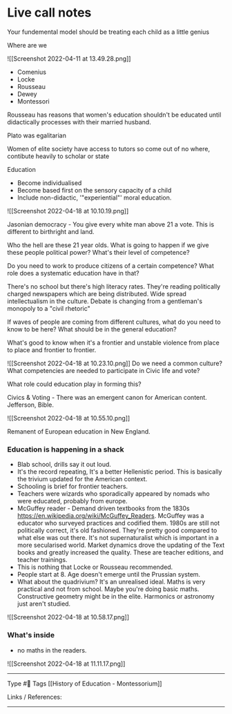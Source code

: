 # Live call notes

Your fundemental model should be treating each child as a little genius 

Where are we

![[Screenshot 2022-04-11 at 13.49.28.png]]


- Comenius
- Locke
- Rousseau
- Dewey
- Montessori


Rousseau has reasons that women's education shouldn't be educated until didactically processes with their married husband.

Plato was egalitarian

Women of elite society have access to tutors so come out of no where, contibute heavily to scholar or state 

Education 
- Become individualised
- Become based first on the sensory capacity of a child 
- Include non-didactic, '"experiential"' moral education. 

![[Screenshot 2022-04-18 at 10.10.19.png]]

Jasonian democracy - You give every white man above 21 a vote. This is different to birthright and land. 

Who the hell are these 21 year olds. What is going to happen if we give these people political power? What's their level of competence?

Do you need to work to produce citizens of a certain competence? What role does a systematic education have in that? 

There's no school but there's high literacy rates. They're reading politically charged newspapers which are being distributed. Wide spread intellectualism in the culture. Debate is changing from a gentleman's monopoly to a "civil rhetoric"

If waves of people are coming from different cultures, what do you need to know to be here? What should be in the general education? 

What's good to know when it's a frontier and unstable violence from place to place and frontier to frontier. 

![[Screenshot 2022-04-18 at 10.23.10.png]]
Do we need a common culture?
What competencies are needed to participate in Civic life and vote? 

What role could education play in forming this?

Civics & Voting - There was an emergent canon for American content. Jefferson, Bible.

![[Screenshot 2022-04-18 at 10.55.10.png]]

Remanent of European education in New England.

### Education is happening in a shack
- Blab school, drills say it out loud.
- It's the record repeating, It's a better Hellenistic period. This is basically the trivium updated for the American context. 
- Schooling is brief for frontier teachers.
- Teachers were wizards who sporadically appeared by nomads who were educated, probably from europe. 
- McGuffey reader - Demand driven textbooks from the 1830s https://en.wikipedia.org/wiki/McGuffey_Readers. McGuffey was a educator who surveyed practices and codified them. 1980s are still not politically correct, it's old fashioned. They're pretty good compared to what else was out there. It's not supernaturalist which is important in a more secularised world. Market dynamics drove the updating of the Text books and greatly increased the quality. These are teacher editions, and teacher trainings. 
- This is nothing that Locke or Rousseau recommended.
- People start at 8. Age doesn't emerge until the Prussian system.
- What about the quadrivium? It's an unrealised ideal. Maths is very practical and not from school. Maybe you're doing basic maths. Constructive geometry might be in the elite. Harmonics or astronomy just aren't studied. 


![[Screenshot 2022-04-18 at 10.58.17.png]]

### What's inside
- no maths in the readers.

![[Screenshot 2022-04-18 at 11.11.17.png]]



---
Type #🌱 
Tags [[History of Education - Montessorium]] 

Links / References:



---